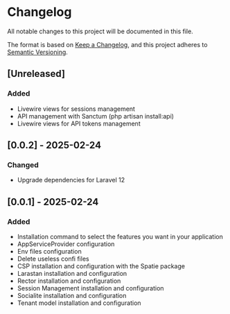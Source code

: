 # Changelog

All notable changes to this project will be documented in this file.

The format is based on [Keep a Changelog](https://keepachangelog.com/en/1.1.0/),
and this project adheres to [Semantic Versioning](https://semver.org/spec/v2.0.0.html).

## [Unreleased]

### Added

- Livewire views for sessions management
- API management with Sanctum (php artisan install:api)
- Livewire views for API tokens management

## [0.0.2] - 2025-02-24

### Changed

- Upgrade dependencies for Laravel 12

## [0.0.1] - 2025-02-24

### Added

- Installation command to select the features you want in your application
- AppServiceProvider configuration
- Env files configuration
- Delete useless confi files
- CSP installation and configuration with the Spatie package
- Larastan installation and configuration
- Rector installation and configuration
- Session Management installation and configuration
- Socialite installation and configuration
- Tenant model installation and configuration

